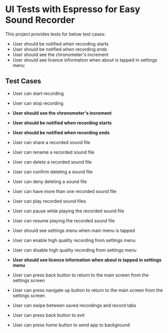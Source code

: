 # UI Tests with Espresso for Easy Sound Recorder 

<p>This project provides tests for below test cases:</p>
                                             
- User should be notified when recording starts
- User should be notified when recording ends
- User should see the chronometer's increment
- User should see licence information when about is tapped in settings menu

## Test Cases

- User can start recording
- User can stop recording

- **User should see the chronometer's increment**
- **User should be notified when recording starts**
- **User should be notified when recording ends**

- User can share a recorded sound file
- User can rename a recorded sound file
- User can delete a recorded sound file
- User can confirm deleting a sound file
- User can deny deleting a sound file
- User can have more than one recorded sound file

- User can play recorded sound files
- User can pause while playing the recorded sound file
- User can resume playing the recorded sound file

- User should see settings menu when main menu is tapped
- User can enable high quality recording from settings menu
- User can disable high quality recording from settings menu
- **User should see licence information when about is tapped in settings menu**

- User can press back button to return to the main screen from the settings screen
- User can press navigate up button to return to the main screen from the settings screen
- User can swipe between saved recordings and record tabs
- User can press back button to exit
- User can press home button to send app to background